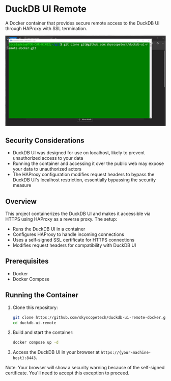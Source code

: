 # DuckDB UI Remote

A Docker container that provides secure remote access to the DuckDB UI through HAProxy with SSL termination.

<!-- ./docs/demo.gif -->

![DuckDB UI Demo](./docs/demo.gif)

## Security Considerations

- DuckDB UI was designed for use on localhost, likely to prevent unauthorized access to your data
- Running the container and accessing it over the public web may expose your data to unauthorized actors
- The HAProxy configuration modifies request headers to bypass the DuckDB UI's localhost restriction, essentially bypassing the security measure

## Overview

This project containerizes the DuckDB UI and makes it accessible via HTTPS using HAProxy as a reverse proxy. The setup:

- Runs the DuckDB UI in a container
- Configures HAProxy to handle incoming connections
- Uses a self-signed SSL certificate for HTTPS connections
- Modifies request headers for compatibility with DuckDB UI

## Prerequisites

- Docker
- Docker Compose

## Running the Container

1. Clone this repository:

   ```bash
   git clone https://github.com/skyscopetech/duckdb-ui-remote-docker.git
   cd duckdb-ui-remote
   ```

2. Build and start the container:

   ```bash
   docker compose up -d
   ```

3. Access the DuckDB UI in your browser at `https://{your-machine-host}:8443`.

Note: Your browser will show a security warning because of the self-signed certificate. You'll need to accept this exception to proceed.
